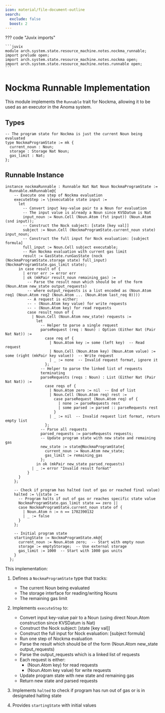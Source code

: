 ```yaml
---
icon: material/file-document-outline
search:
  exclude: false
  boost: 2
---
```


??? code "Juvix imports"

    ```juvix
    module arch.system.state.resource_machine.notes.nockma_runnable;
    import prelude open;
    import arch.system.state.resource_machine.notes.nockma open;
    import arch.system.state.resource_machine.notes.runnable open;
    ```

# Nockma Runnable Implementation

This module implements the `Runnable` trait for Nockma, allowing it to be used as an executor in the Anoma system.

## Types

```juvix
-- The program state for Nockma is just the current Noun being evaluated
type NockmaProgramState := mk {
  current_noun : Noun;
  storage : Storage Nat Noun;
  gas_limit : Nat;
};
```

## Runnable Instance

```juvix
instance nockmaRunnable : Runnable Nat Nat Noun NockmaProgramState :=
  Runnable.mkRunnable@{
    -- Execute one step of Nockma evaluation
    executeStep := \{executable state input :=
      let
        -- Convert input key-value pair to a Noun for evaluation
        -- The input value is already a Noun since KVSDatum is Nat
        input_noun := Noun.Cell (Noun.Atom (fst input)) (Noun.Atom (snd input));
        -- Construct the Nock subject: [state [key val]]
        subject := Noun.Cell (NockmaProgramState.current_noun state) input_noun;
        -- Construct the full input for Nock evaluation: [subject formula]
        full_input := Noun.Cell subject executable;
        -- Run Nockma evaluation with current gas limit
        result := GasState.runGasState (nock (NockmaProgramState.storage state) full_input) (NockmaProgramState.gas_limit state);
      in case result of {
        | error err := error err
        | ok (mkPair result_noun remaining_gas) :=
          -- Parse the result noun which should be of the form (Noun.Atom new_state output_requests)
          -- where output_requests is a list encoded as (Noun.Atom req1 (Noun.Atom req2 (Noun.Atom ... (Noun.Atom last_req 0))))
          -- A request is either:
          -- - (Noun.Atom key value) for write requests
          -- - (Noun.Atom key) for read requests
          case result_noun of {
            | Noun.Cell (Noun.Atom new_state) requests :=
              let
                -- Helper to parse a single request
                parseRequest (req : Noun) : Option (Either Nat (Pair Nat Nat)) :=
                  case req of {
                    | Noun.Atom key := some (left key)  -- Read request
                    | Noun.Cell (Noun.Atom key) (Noun.Atom value) := some (right (mkPair key value))  -- Write request
                    | _ := none  -- Invalid request format, ignore it
                  };
                -- Helper to parse the linked list of requests
                terminating
                parseRequests (reqs : Noun) : List (Either Nat (Pair Nat Nat)) :=
                  case reqs of {
                    | Noun.Atom zero := nil  -- End of list
                    | Noun.Cell (Noun.Atom req) rest :=
                      case parseRequest (Noun.Atom req) of {
                        | none := parseRequests rest
                        | some parsed := parsed :: parseRequests rest
                      }
                    | _ := nil  -- Invalid request list format, return empty list
                  };
                -- Parse all requests
                parsed_requests := parseRequests requests;
                -- Update program state with new state and remaining gas
                new_state := state@NockmaProgramState{
                  current_noun := Noun.Atom new_state;
                  gas_limit := remaining_gas
                };
              in ok (mkPair new_state parsed_requests)
            | _ := error "Invalid result format"
          }
      }
    };

    -- Check if program has halted (out of gas or reached final value)
    halted := \{state :=
      -- Program halts if out of gas or reaches specific state value
      NockmaProgramState.gas_limit state == zero ||
      case NockmaProgramState.current_noun state of {
        | Noun.Atom n := n == 1702390132
        | _ := false
      }
    };

    -- Initial program state
    startingState := NockmaProgramState.mk@{
      current_noun := Noun.Atom zero;  -- Start with empty noun
      storage := emptyStorage;  -- Use external storage
      gas_limit := 1000  -- Start with 1000 gas units
    }
  };
```

This implementation:

1. Defines a `NockmaProgramState` type that tracks:
   - The current Noun being evaluated
   - The storage interface for reading/writing Nouns
   - The remaining gas limit

2. Implements `executeStep` to:
   - Convert input key-value pair to a Noun (using direct Noun.Atom construction since KVSDatum is Nat)
   - Construct the Nock subject: [state [key val]]
   - Construct the full input for Nock evaluation: [subject formula]
   - Run one step of Nockma evaluation
   - Parse the result which should be of the form (Noun.Atom new_state output_requests)
   - Parse the output_requests which is a linked list of requests
   - Each request is either:
     - (Noun.Atom key) for read requests
     - (Noun.Atom key value) for write requests
   - Update program state with new state and remaining gas
   - Return new state and parsed requests

3. Implements `halted` to check if program has run out of gas or is in designated halting state

4. Provides `startingState` with initial values
